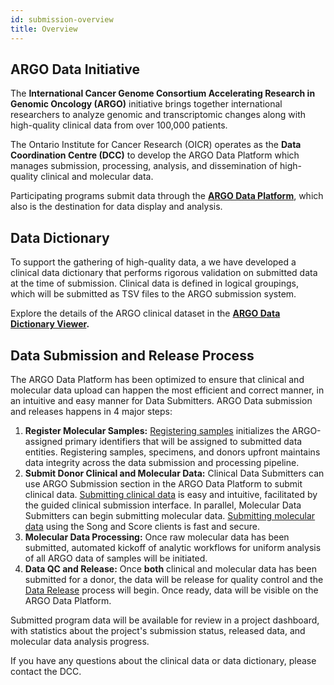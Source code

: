 ```yaml
---
id: submission-overview
title: Overview
---
```


## ARGO Data Initiative

The **International Cancer Genome Consortium Accelerating Research in Genomic Oncology (ARGO)** initiative brings together international researchers to analyze genomic and transcriptomic changes along with high-quality clinical data from over 100,000 patients.

The Ontario Institute for Cancer Research (OICR) operates as the **Data Coordination Centre (DCC)** to develop the ARGO Data Platform which manages submission, processing, analysis, and dissemination of high-quality clinical and molecular data.

Participating programs submit data through the **[ARGO Data Platform](/)**, which also is the destination for data display and analysis.

## Data Dictionary

To support the gathering of high-quality data, a we have developed a clinical data dictionary that performs rigorous validation on submitted data at the time of submission. Clinical data is defined in logical groupings, which will be submitted as TSV files to the ARGO submission system.

Explore the details of the ARGO clinical dataset in the **[ARGO Data Dictionary Viewer](/dictionary).**

## Data Submission and Release Process

The ARGO Data Platform has been optimized to ensure that clinical and molecular data upload can happen the most efficient and correct manner, in an intuitive and easy manner for Data Submitters. ARGO Data submission and releases happens in 4 major steps:

1. **Register Molecular Samples:** [Registering samples](/registering-samples) initializes the ARGO-assigned primary identifiers that will be assigned to submitted data entities. Registering samples, specimens, and donors upfront maintains data integrity across the data submission and processing pipeline.
1. **Submit Donor Clinical and Molecular Data:** Clinical Data Submitters can use ARGO Submission section in the ARGO Data Platform to submit clinical data. [Submitting clinical data](submitting-clinical-data) is easy and intuitive, facilitated by the guided clinical submission interface. In parallel, Molecular Data Submitters can begin submitting molecular data. [Submitting molecular data](submitting-molecular-data) using the Song and Score clients is fast and secure.
1. **Molecular Data Processing:** Once raw molecular data has been submitted, automated kickoff of analytic workflows for uniform analysis of all ARGO data of samples will be initiated.
1. **Data QC and Release:** Once **both** clinical and molecular data has been submitted for a donor, the data will be release for quality control and the [Data Release](data-release-schedule) process will begin. Once ready, data will be visible on the ARGO Data Platform.

Submitted program data will be available for review in a project dashboard, with statistics about the project's submission status, released data, and molecular data analysis progress.

If you have any questions about the clinical data or data dictionary, please contact the DCC.
